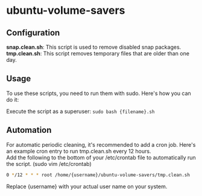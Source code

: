 # ubuntu-volume-savers

## Configuration

**snap.clean.sh**: This script is used to remove disabled snap packages.  
**tmp.clean.sh**: This script removes temporary files that are older than one day.

## Usage

To use these scripts, you need to run them with sudo. Here's how you can do it:

Execute the script as a superuser: `sudo bash {filename}.sh`

## Automation

For automatic periodic cleaning, it's recommended to add a cron job. Here's an example cron entry to run tmp.clean.sh every 12 hours.  
Add the following to the bottom of your /etc/crontab file to automatically run the script. (sudo vim /etc/crontab)

```bash
0 */12 * * * root /home/{username}/ubuntu-volume-savers/tmp.clean.sh
```

Replace {username} with your actual user name on your system.
